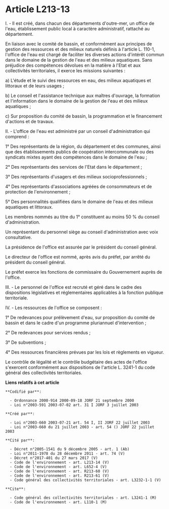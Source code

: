 # Article L213-13

I. - Il est créé, dans chacun des départements d'outre-mer, un office de l'eau, établissement public local à caractère
administratif, rattaché au département.

En liaison avec le comité de bassin, et conformément aux principes de gestion des ressources et des milieux naturels définis
à l'article L. 110-1, l'office de l'eau est chargé de faciliter les diverses actions d'intérêt commun dans le domaine de la
gestion de l'eau et des milieux aquatiques. Sans préjudice des compétences dévolues en la matière à l'Etat et aux
collectivités territoriales, il exerce les missions suivantes :

a) L'étude et le suivi des ressources en eau, des milieux aquatiques et littoraux et de leurs usages ;

b) Le conseil et l'assistance technique aux maîtres d'ouvrage, la formation et l'information dans le domaine de la gestion de
l'eau et des milieux aquatiques ;

c) Sur proposition du comité de bassin, la programmation et le financement d'actions et de travaux.

II. - L'office de l'eau est administré par un conseil d'administration qui comprend :

1° Des représentants de la région, du département et des communes, ainsi que des établissements publics de coopération
intercommunale ou des syndicats mixtes ayant des compétences dans le domaine de l'eau ;

2° Des représentants des services de l'Etat dans le département ;

3° Des représentants d'usagers et des milieux socioprofessionnels ;

4° Des représentants d'associations agréées de consommateurs et de protection de l'environnement ;

5° Des personnalités qualifiées dans le domaine de l'eau et des milieux aquatiques et littoraux.

Les membres nommés au titre du 1° constituent au moins 50 % du conseil d'administration.

Un représentant du personnel siège au conseil d'administration avec voix consultative.

La présidence de l'office est assurée par le président du conseil général.

Le directeur de l'office est nommé, après avis du préfet, par arrêté du président du conseil général.

Le préfet exerce les fonctions de commissaire du Gouvernement auprès de l'office.

III. - Le personnel de l'office est recruté et géré dans le cadre des dispositions législatives et réglementaires applicables
à la fonction publique territoriale.

IV. - Les ressources de l'office se composent :

1° De redevances pour prélèvement d'eau, sur proposition du comité de bassin et dans le cadre d'un programme pluriannuel
d'intervention ;

2° De redevances pour services rendus ;

3° De subventions ;

4° Des ressources financières prévues par les lois et règlements en vigueur.

Le contrôle de légalité et le contrôle budgétaire des actes de l'office s'exercent conformément aux dispositions de l'article
L. 3241-1 du code général des collectivités territoriales.

**Liens relatifs à cet article**

	**Codifié par**:

	  - Ordonnance 2000-914 2000-09-18 JORF 21 septembre 2000
	  - Loi n°2003-591 2003-07-02 art. 31 I JORF 3 juillet 2003

	**Créé par**:

	  - Loi n°2003-660 2003-07-21 art. 54 I, II JORF 22 juillet 2003
	  - Loi n°2003-660 du 21 juillet 2003 - art. 54 () JORF 22 juillet 2003

	**Cité par**:

	  - Décret n°2005-1541 du 9 décembre 2005 - art. 1 (Ab)
	  - Loi n°2011-1978 du 28 décembre 2011 - art. 74 (V)
	  - Décret n°2017-401 du 27 mars 2017 (V)
	  - Code de l'environnement - art. L213-14 (V)
	  - Code de l'environnement - art. L652-4 (V)
	  - Code de l'environnement - art. R213-60 (V)
	  - Code de l'environnement - art. R213-61 (V)
	  - Code général des collectivités territoriales - art. L3232-1-1 (V)

	**Cite**:

	  - Code général des collectivités territoriales - art. L3241-1 (M)
	  - Code de l'environnement - art. L110-1 (M)

